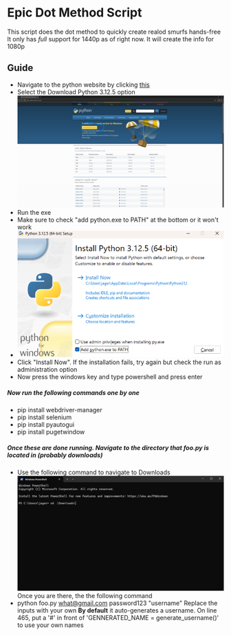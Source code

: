 # Epic Dot Method Script

This script does the dot method to quickly create realod smurfs hands-free
It only has *full* support for 1440p as of right now. It will create the info for 1080p

## Guide
* Navigate to the python website by clicking [this](https://python.org/downloads)
*  Select the Download Python 3.12.5 option
![Python Download](images/pythonDL.png)
* Run the exe
* Make sure to check "add python.exe to PATH" at the bottom or it won't work
* ![Add to PATH](images/addtopath.png)
* Click "Install Now". If the installation fails, try again but check the run as administration option
* Now press the windows key and type powershell and press enter

##### Now run the following commands one by one
* pip install webdriver-manager
* pip install selenium
* pip install pyautogui
* pip install pugetwindow

##### Once these are done running. Navigate to the directory that foo.py is located in (probably downloads)
* Use the following command to navigate to Downloads
![Change Directory](images/cd.png)
Once you are there, the the following command
* python foo.py what@gmail.com password123 "username"
Replace the inputs with your own
**By default** it auto-generates a username.
On line 465, put a '#' in front of 'GENNERATED_NAME = generate_username()' to use your own names


